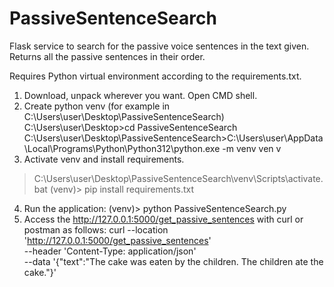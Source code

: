 # PassiveSentenceSearch
Flask service to search for the passive voice sentences in the text given. Returns all the passive sentences in their order.

Requires Python virtual environment according to the requirements.txt.

1. Download, unpack wherever you want. Open CMD shell.
2. Create python venv (for example in C:\Users\user\Desktop\PassiveSentenceSearch)
C:\Users\user\Desktop>cd PassiveSentenceSearch
C:\Users\user\Desktop\PassiveSentenceSearch>C:\Users\user\AppData\Local\Programs\Python\Python312\python.exe -m venv ven
v
3. Activate venv and install requirements.
> C:\Users\user\Desktop\PassiveSentenceSearch\venv\Scripts\activate.bat
(venv)> pip install requirements.txt
4. Run the application:
(venv)> python PassiveSentenceSearch.py
5. Access the http://127.0.0.1:5000/get_passive_sentences with curl or postman as
follows:
curl --location 'http://127.0.0.1:5000/get_passive_sentences' \
--header 'Content-Type: application/json' \
--data '{"text":"The cake was eaten by the children. The children ate the cake."}'